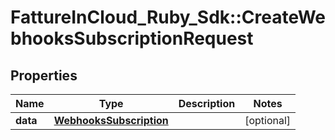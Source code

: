# FattureInCloud_Ruby_Sdk::CreateWebhooksSubscriptionRequest

## Properties

| Name | Type | Description | Notes |
| ---- | ---- | ----------- | ----- |
| **data** | [**WebhooksSubscription**](WebhooksSubscription.md) |  | [optional] |

